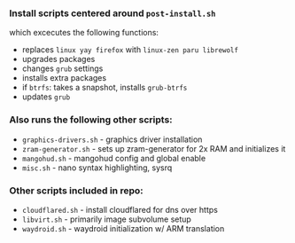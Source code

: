 ### Install scripts centered around `post-install.sh`
which excecutes the following functions:
* replaces `linux yay firefox` with `linux-zen paru librewolf`
* upgrades packages
* changes `grub` settings
* installs extra packages
* if `btrfs`: takes a snapshot, installs `grub-btrfs`
* updates `grub`

### Also runs the following other scripts:
* `graphics-drivers.sh` - graphics driver installation
* `zram-generator.sh` - sets up zram-generator for 2x RAM and initializes it
* `mangohud.sh` - mangohud config and global enable
* `misc.sh` - nano syntax highlighting, sysrq

### Other scripts included in repo:
* `cloudflared.sh` - install cloudflared for dns over https
* `libvirt.sh` - primarily image subvolume setup
* `waydroid.sh` - waydroid initialization w/ ARM translation
